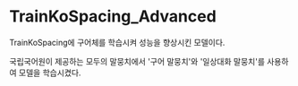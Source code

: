 # TrainKoSpacing_Advanced
TrainKoSpacing에 구어체를 학습시켜 성능을 향상시킨 모델이다.

국립국어원이 제공하는 모두의 말뭉치에서 '구어 말뭉치'와 '일상대화 말뭉치'를 사용하여 모델을 학습시켰다.
